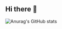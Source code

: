 ## Hi there 👋

![Anurag's GitHub stats](https://github-readme-stats.vercel.app/api?username=scmosoeu&show_icons=true&theme=tokyonight)
